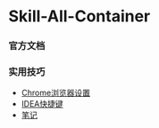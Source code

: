# Skill-All-Container

### 官方文档

### 实用技巧

- [Chrome浏览器设置](./skills/Chrome浏览器设置.md)
- [IDEA快捷键](./skills/IDEA快捷键.md)
- [笔记](http://git.songfang.top)

